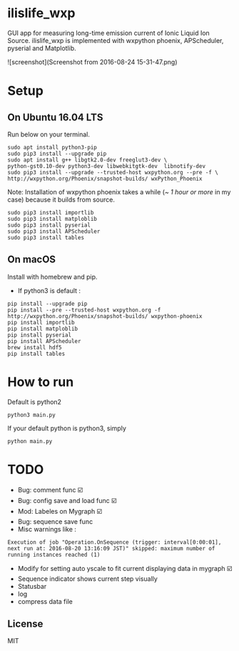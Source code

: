 # ilislife_wxp
GUI app for measuring long-time emission current of Ionic Liquid Ion Source.
ilislife_wxp is implemented with wxpython phoenix, APScheduler, pyserial and Matplotlib.

![screenshot](Screenshot from 2016-08-24 15-31-47.png)

# Setup
## On Ubuntu 16.04 LTS
Run below on your terminal.
```
sudo apt install python3-pip
sudo pip3 install --upgrade pip
sudo apt install g++ libgtk2.0-dev freeglut3-dev \
python-gst0.10-dev python3-dev libwebkitgtk-dev  libnotify-dev
sudo pip3 install --upgrade --trusted-host wxpython.org --pre -f \
http://wxpython.org/Phoenix/snapshot-builds/ wxPython_Phoenix
```
Note: Installation of wxpython phoenix takes a while (_~ 1 hour or more_ in my case) because it builds from source.
```
sudo pip3 install importlib
sudo pip3 install matploblib
sudo pip3 install pyserial
sudo pip3 install APScheduler
sudo pip3 install tables
```

## On macOS
Install with homebrew and pip.

* If python3 is default :
```
pip install --upgrade pip
pip install --pre --trusted-host wxpython.org -f http://wxpython.org/Phoenix/snapshot-builds/ wxpython-phoenix
pip install importlib
pip install matploblib
pip install pyserial
pip install APScheduler
brew install hdf5
pip install tables
```

# How to run
Default is python2
```
python3 main.py
```
If your default python is python3, simply
```
python main.py
```

# TODO
* Bug: comment func :ballot_box_with_check:
* Bug: config save and load func  :ballot_box_with_check:
* Mod: Labeles on Mygraph :ballot_box_with_check:
* Bug: sequence save func
* Misc warnings like :
```
Execution of job "Operation.OnSequence (trigger: interval[0:00:01], next run at: 2016-08-20 13:16:09 JST)" skipped: maximum number of running instances reached (1)
```
* Modify for setting auto yscale to fit current displaying data in mygraph :ballot_box_with_check:
* Sequence indicator shows current step visually
* Statusbar
* log
* compress data file


## License
MIT
